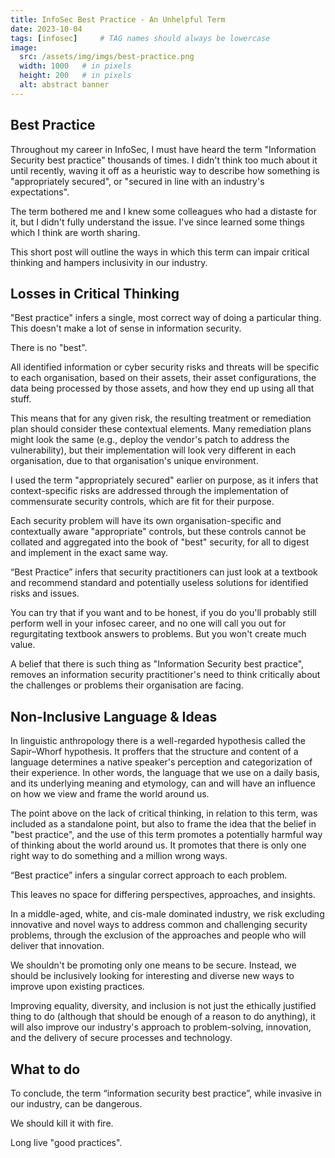 ```yaml
---
title: InfoSec Best Practice - An Unhelpful Term
date: 2023-10-04
tags: [infosec]     # TAG names should always be lowercase
image:
  src: /assets/img/imgs/best-practice.png
  width: 1000   # in pixels
  height: 200   # in pixels
  alt: abstract banner
---
```


## Best Practice

Throughout my career in InfoSec, I must have heard the term "Information Security best practice" thousands of times. I didn't think too much about it until recently, waving it off as a heuristic way to describe how something is "appropriately secured", or "secured in line with an industry's expectations".

The term bothered me and I knew some colleagues who had a distaste for it, but I didn't fully understand the issue. I've since learned some things which I think are worth sharing.

This short post will outline the ways in which this term can impair critical thinking and hampers inclusivity in our industry.

## Losses in Critical Thinking

"Best practice" infers a single, most correct way of doing a particular thing. This doesn't make a lot of sense in information security.

There is no "best".

All identified information or cyber security risks and threats will be specific to each organisation, based on their assets, their asset configurations, the data being processed by those assets, and how they end up using all that stuff.

This means that for any given risk, the resulting treatment or remediation plan should consider these contextual elements. Many remediation plans might look the same (e.g., deploy the vendor's patch to address the vulnerability), but their implementation will look very different in each organisation, due to that organisation's unique environment.

I used the term "appropriately secured" earlier on purpose, as it infers that context-specific risks are addressed through the implementation of commensurate security controls, which are fit for their purpose.

Each security problem will have its own organisation-specific and contextually aware "appropriate" controls, but these controls cannot be collated and aggregated into the book of "best" security, for all to digest and implement in the exact same way.

“Best Practice” infers that security practitioners can just look at a textbook and recommend standard and potentially useless solutions for identified risks and issues.

You can try that if you want and to be honest, if you do you'll probably still perform well in your infosec career, and no one will call you out for regurgitating textbook answers to problems. But you won't create much value.

A belief that there is such thing as "Information Security best practice", removes an information security practitioner's need to think critically about the challenges or problems their organisation are facing.

## Non-Inclusive Language & Ideas

In linguistic anthropology there is a well-regarded hypothesis called the Sapir–Whorf hypothesis. It proffers that the structure and content of a language determines a native speaker's perception and categorization of their experience. In other words, the language that we use on a daily basis, and its underlying meaning and etymology, can and will have an influence on how we view and frame the world around us.

The point above on the lack of critical thinking, in relation to this term, was included as a standalone point, but also to frame the idea that the belief in "best practice", and the use of this term promotes a potentially harmful way of thinking about the world around us. It promotes that there is only one right way to do something and a million wrong ways.

“Best practice” infers a singular correct approach to each problem.

This leaves no space for differing perspectives, approaches, and insights.

In a middle-aged, white, and cis-male dominated industry, we risk excluding innovative and novel ways to address common and challenging security problems, through the exclusion of the approaches and people who will deliver that innovation.

We shouldn't be promoting only one means to be secure. Instead, we should be inclusively looking for interesting and diverse new ways to improve upon existing practices.

Improving equality, diversity, and inclusion is not just the ethically justified thing to do (although that should be enough of a reason to do anything), it will also improve our industry's approach to problem-solving, innovation, and the delivery of secure processes and technology.

## What to do

To conclude, the term “information security best practice”, while invasive in our industry, can be dangerous.

We should kill it with fire.

Long live "good practices".
